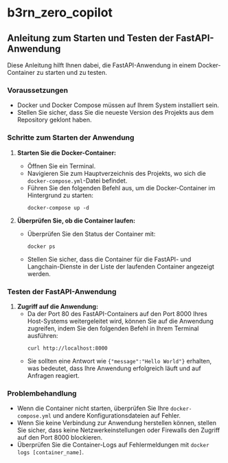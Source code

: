 # b3rn_zero_copilot

## Anleitung zum Starten und Testen der FastAPI-Anwendung

Diese Anleitung hilft Ihnen dabei, die FastAPI-Anwendung in einem Docker-Container zu starten und zu testen.

### Voraussetzungen

- Docker und Docker Compose müssen auf Ihrem System installiert sein.
- Stellen Sie sicher, dass Sie die neueste Version des Projekts aus dem Repository geklont haben.

### Schritte zum Starten der Anwendung

1. **Starten Sie die Docker-Container:**
   - Öffnen Sie ein Terminal.
   - Navigieren Sie zum Hauptverzeichnis des Projekts, wo sich die `docker-compose.yml`-Datei befindet.
   - Führen Sie den folgenden Befehl aus, um die Docker-Container im Hintergrund zu starten:
     ```
     docker-compose up -d
     ```

2. **Überprüfen Sie, ob die Container laufen:**
   - Überprüfen Sie den Status der Container mit:
     ```
     docker ps
     ```
   - Stellen Sie sicher, dass die Container für die FastAPI- und Langchain-Dienste in der Liste der laufenden Container angezeigt werden.

### Testen der FastAPI-Anwendung

1. **Zugriff auf die Anwendung:**
   - Da der Port 80 des FastAPI-Containers auf den Port 8000 Ihres Host-Systems weitergeleitet wird, können Sie auf die Anwendung zugreifen, indem Sie den folgenden Befehl in Ihrem Terminal ausführen:
     ```
     curl http://localhost:8000
     ```
   - Sie sollten eine Antwort wie `{"message":"Hello World"}` erhalten, was bedeutet, dass Ihre Anwendung erfolgreich läuft und auf Anfragen reagiert.

### Problembehandlung

- Wenn die Container nicht starten, überprüfen Sie Ihre `docker-compose.yml` und andere Konfigurationsdateien auf Fehler.
- Wenn Sie keine Verbindung zur Anwendung herstellen können, stellen Sie sicher, dass keine Netzwerkeinstellungen oder Firewalls den Zugriff auf den Port 8000 blockieren.
- Überprüfen Sie die Container-Logs auf Fehlermeldungen mit `docker logs [container_name]`.
